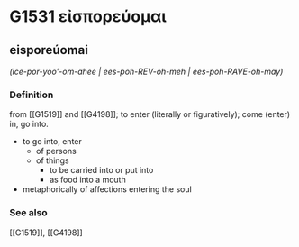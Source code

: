 # G1531 εἰσπορεύομαι

## eisporeúomai

_(ice-por-yoo'-om-ahee | ees-poh-REV-oh-meh | ees-poh-RAVE-oh-may)_

### Definition

from [[G1519]] and [[G4198]]; to enter (literally or figuratively); come (enter) in, go into.

- to go into, enter
  - of persons
  - of things
    - to be carried into or put into
    - as food into a mouth
- metaphorically of affections entering the soul

### See also

[[G1519]], [[G4198]]

